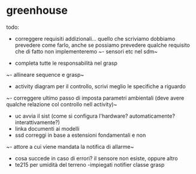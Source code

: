 # greenhouse
todo:
- correggere requisiti addizionali... quello che scriviamo dobbiamo prevedere come farlo, anche se possiamo prevedere qualche requisito che di fatto non implementeremo
~- sensori etc nel sdm~

- completa tutte le responsabilità nel grasp

~- allineare sequence e grasp~
- activity diagram per il controllo, scrivi meglio le specifiche a riguardo

~- correggere ultimo passo di imposta parametri ambientali (deve avere qualche relazione col controllo nell activity)~
- uc avvia il sist (come si configura l'hardware? automaticamente? interattivamente?)
- linka documenti ai modelli
- ssd correggi in base a estensioni fondamentali e non

~- attore a cui viene mandata la notifica di allarme~
- cosa succede in caso di errori? il sensore non esiste, oppure altro
- te215 per umidità del terreno 
-impiegati notifier classe grasp
